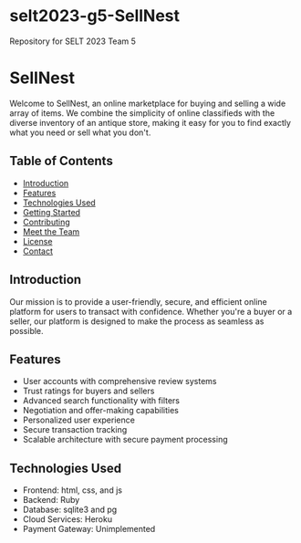 # selt2023-g5-SellNest
Repository for SELT 2023 Team 5

# SellNest

Welcome to SellNest, an online marketplace for buying and selling a wide array of items. We combine the simplicity of online classifieds with the diverse inventory of an antique store, making it easy for you to find exactly what you need or sell what you don't.

## Table of Contents

- [Introduction](#introduction)
- [Features](#features)
- [Technologies Used](#technologies-used)
- [Getting Started](#getting-started)
- [Contributing](#contributing)
- [Meet the Team](#meet-the-team)
- [License](#license)
- [Contact](#contact)

## Introduction

Our mission is to provide a user-friendly, secure, and efficient online platform for users to transact with confidence. Whether you're a buyer or a seller, our platform is designed to make the process as seamless as possible.

## Features

- User accounts with comprehensive review systems
- Trust ratings for buyers and sellers
- Advanced search functionality with filters
- Negotiation and offer-making capabilities
- Personalized user experience
- Secure transaction tracking
- Scalable architecture with secure payment processing

## Technologies Used

- Frontend: html, css, and js
- Backend: Ruby
- Database: sqlite3 and pg
- Cloud Services: Heroku
- Payment Gateway: Unimplemented
